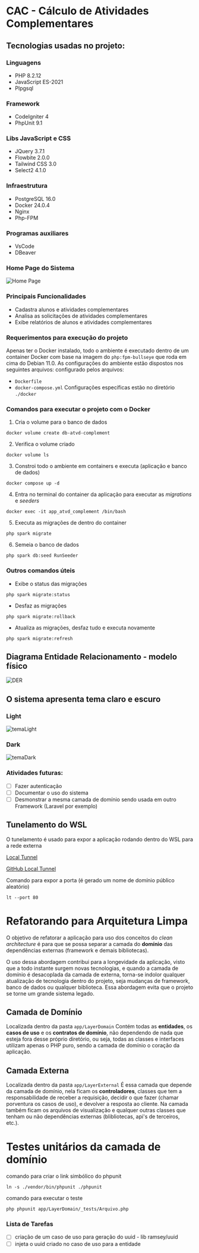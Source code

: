 # CAC - Cálculo de Atividades Complementares

## Tecnologias usadas no projeto:

### Linguagens
- PHP 8.2.12
- JavaScript ES-2021
- Plpgsql
### Framework
- CodeIgniter 4
- PhpUnit 9.1
### Libs JavaScript e CSS
- JQuery 3.7.1
- Flowbite 2.0.0
- Tailwind CSS 3.0
- Select2 4.1.0
### Infraestrutura
- PostgreSQL 16.0
- Docker 24.0.4
- Nginx
- Php-FPM
### Programas auxiliares
- VsCode
- DBeaver

### Home Page do Sistema
<img src="/public/assets/homePage.png" alt="Home Page">


### Principais Funcionalidades
- Cadastra alunos e atividades complementares
- Analisa as solicitações de atividades complementares
- Exibe relatórios de alunos e atividades complementares

### Requerimentos para execução do projeto

Apenas ter o Docker instalado, todo o ambiente é executado dentro de um container Docker com base na imagem do `php:fpm-bullseye` que roda em cima do Debian 11.0.
As configurações do ambiente estão dispostos nos seguintes arquivos:
configurado pelos arquivos:
- `Dockerfile`
- `docker-compose.yml`
Configurações específicas estão no diretório `./docker`

### Comandos para executar o projeto com o Docker

1. Cria o volume para o banco de dados
```
docker volume create db-atvd-complement
```
2. Verifica o volume criado
```
docker volume ls
```
3. Constroi todo o ambiente em containers e executa (aplicação e banco de dados)
```
docker compose up -d
```
4. Entra no terminal do container da aplicação para executar as _migrations_ e _seeders_
```
docker exec -it app_atvd_complement /bin/bash
```
5. Executa as migrações de dentro do container
```
php spark migrate
```
6. Semeia o banco de dados
```
php spark db:seed RunSeeder
```
### Outros comandos úteis
- Exibe o status das migrações
```
php spark migrate:status
```
- Desfaz as migrações
```
php spark migrate:rollback
```
- Atualiza as migrações, desfaz tudo e executa novamente
```
php spark migrate:refresh
```

## Diagrama Entidade Relacionamento - modelo físico
<img src="/public/assets/MER.png" alt="DER">

## O sistema apresenta tema claro e escuro

### Light
<img src="/public/assets/temaLight.png" alt="temaLight">

### Dark
<img src="/public/assets/temaDark.png" alt="temaDark">

### Atividades futuras:
- [ ] Fazer autenticação
- [ ] Documentar o uso do sistema
- [ ] Desmonstrar a mesma camada de domínio sendo usada em outro Framework (Laravel por exemplo)

## Tunelamento do WSL
O tunelamento é usado para expor a aplicação rodando dentro do WSL para a rede externa

[Local Tunnel](https://theboroer.github.io/localtunnel-www/)

[GitHub Local Tunnel](https://github.com/localtunnel/localtunnel)

Comando para expor a porta (é gerado um nome de domínio público aleatório)
```
lt --port 80
```

# Refatorando para Arquitetura Limpa
O objetivo de refatorar a aplicação para uso dos conceitos do _clean architecture_ é para que se possa separar a camada do __domínio__ das dependências externas (framework e demais bibliotecas).

O uso dessa abordagem contribui para a longevidade da aplicação, visto que a todo instante surgem novas tecnologias, e quando a camada de domínio é desacoplada da camada de externa, torna-se indolor qualquer atualização de tecnologia dentro do projeto, seja mudanças de framework, banco de dados ou qualquer biblioteca. Essa abordagem evita que o projeto se torne um grande sistema legado.

## Camada de Domínio
Localizada dentro da pasta `app/LayerDomain`
Contém todas as __entidades__, os __casos de uso__ e os __contratos de domínio__, não dependendo de nada que esteja fora desse próprio diretório, ou seja, todas as classes e interfaces utilizam apenas o PHP puro, sendo a camada de domínio o coração da aplicação.

## Camada Externa
Localizada dentro da pasta `app/LayerExternal`
É essa camada que depende da camada de domínio, nela ficam os __controladores__, classes que tem a responsabilidade de receber a requisição, decidir o que fazer (chamar porventura os casos de uso), e devolver a resposta ao cliente. Na camada também ficam os arquivos de visualização e qualquer outras classes que tenham ou não dependências externas (blibliotecas, api's de terceiros, etc.).

# Testes unitários da camada de domínio
comando para criar o link simbólico do phpunit
```console
ln -s ./vendor/bin/phpunit ./phpunit
```

comando para executar o teste
```
php phpunit app/LayerDomain/_tests/Arquivo.php
```
### Lista de Tarefas
- [ ] criação de um caso de uso para geração do uuid - lib ramsey/uuid
- [ ] injeta o uuid criado no caso de uso para a entidade